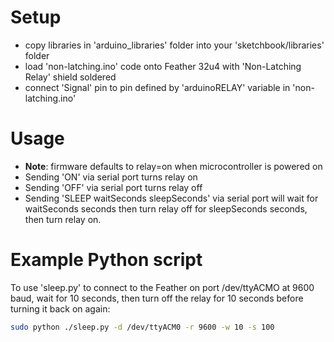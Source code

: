 # Setup

- copy libraries in 'arduino_libraries' folder into your 'sketchbook/libraries' folder
- load 'non-latching.ino' code onto Feather 32u4 with 'Non-Latching Relay' shield soldered
- connect 'Signal' pin to pin defined by 'arduinoRELAY' variable in 'non-latching.ino'

# Usage

- **Note**: firmware defaults to relay=on when microcontroller is powered on
- Sending 'ON' via serial port turns relay on  
- Sending 'OFF' via serial port turns relay off  
- Sending 'SLEEP waitSeconds sleepSeconds' via serial port will wait for waitSeconds seconds then turn relay off for sleepSeconds seconds, then turn relay on.


# Example Python script 

To use 'sleep.py' to connect to the Feather on port /dev/ttyACMO at 9600 baud, wait for 10 seconds, then turn off the relay for 10 seconds before turning it back on again:


``` bash
sudo python ./sleep.py -d /dev/ttyACM0 -r 9600 -w 10 -s 100
```

 
